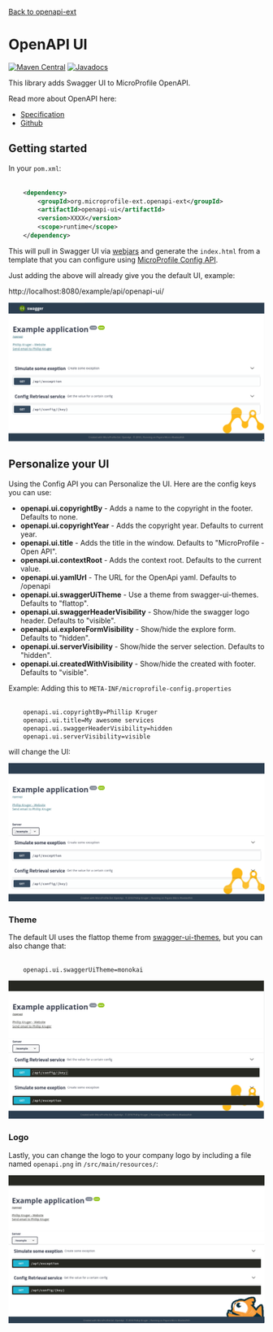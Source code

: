 [Back to openapi-ext](https://github.com/microprofile-extensions/openapi-ext/blob/master/README.md)

# OpenAPI UI

[![Maven Central](https://maven-badges.herokuapp.com/maven-central/org.microprofile-ext.openapi-ext/opanapi-ui/badge.svg)](https://maven-badges.herokuapp.com/maven-central/org.microprofile-ext.openapi-ext/openapi-ui)
[![Javadocs](https://www.javadoc.io/badge/org.microprofile-ext.openapi-ext/openapi-ui.svg)](https://www.javadoc.io/doc/org.microprofile-ext.openapi-ext/openapi-ui)

This library adds Swagger UI to MicroProfile OpenAPI.

Read more about OpenAPI here: 

* [Specification](http://download.eclipse.org/microprofile/microprofile-open-api-1.0/microprofile-openapi-spec.html)
* [Github](https://github.com/eclipse/microprofile-open-api)

## Getting started

In your ```pom.xml```:

```xml

    <dependency>
        <groupId>org.microprofile-ext.openapi-ext</groupId>
        <artifactId>openapi-ui</artifactId>
        <version>XXXX</version>
        <scope>runtime</scope>
    </dependency>

```

This will pull in Swagger UI via [webjars](http://webjars.org/) and generate the ```index.html``` from a template that you can configure using [MicroProfile Config API](https://github.com/eclipse/microprofile-config).

Just adding the above will already give you the default UI, example:

http://localhost:8080/example/api/openapi-ui/

![swagger-ui](vanilla.png)

## Personalize your UI

Using the Config API you can Personalize the UI. Here are the config keys you can use:

* **openapi.ui.copyrightBy** - Adds a name to the copyright in the footer. Defaults to none.
* **openapi.ui.copyrightYear** - Adds the copyright year. Defaults to current year.
* **openapi.ui.title** - Adds the title in the window. Defaults to "MicroProfile - Open API".
* **openapi.ui.contextRoot** - Adds the context root. Defaults to the current value.
* **openapi.ui.yamlUrl** - The URL for the OpenApi yaml. Defaults to /openapi
* **openapi.ui.swaggerUiTheme** - Use a theme from swagger-ui-themes. Defaults to "flattop".
* **openapi.ui.swaggerHeaderVisibility** - Show/hide the swagger logo header. Defaults to "visible".
* **openapi.ui.exploreFormVisibility** - Show/hide the explore form. Defaults to "hidden".
* **openapi.ui.serverVisibility** - Show/hide the server selection. Defaults to "hidden".
* **openapi.ui.createdWithVisibility** - Show/hide the created with footer. Defaults to "visible".

Example: Adding this to ```META-INF/microprofile-config.properties```

```

    openapi.ui.copyrightBy=Phillip Kruger
    openapi.ui.title=My awesome services
    openapi.ui.swaggerHeaderVisibility=hidden
    openapi.ui.serverVisibility=visible
```

will change the UI:

![swagger-ui](configured1.png)

### Theme

The default UI uses the flattop theme from [swagger-ui-themes](http://meostrander.com/swagger-ui-themes/), but you can also change that:

```

    openapi.ui.swaggerUiTheme=monokai
```

![swagger-ui](configured2.png)

### Logo

Lastly, you can change the logo to your company logo by including a file named ```openapi.png``` in ```/src/main/resources/```:

![swagger-ui](configured3.png)
